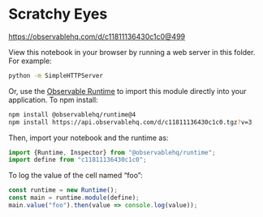 # Scratchy Eyes

https://observablehq.com/d/c11811136430c1c0@499

View this notebook in your browser by running a web server in this folder. For
example:

~~~sh
python -m SimpleHTTPServer
~~~

Or, use the [Observable Runtime](https://github.com/observablehq/runtime) to
import this module directly into your application. To npm install:

~~~sh
npm install @observablehq/runtime@4
npm install https://api.observablehq.com/d/c11811136430c1c0.tgz?v=3
~~~

Then, import your notebook and the runtime as:

~~~js
import {Runtime, Inspector} from "@observablehq/runtime";
import define from "c11811136430c1c0";
~~~

To log the value of the cell named “foo”:

~~~js
const runtime = new Runtime();
const main = runtime.module(define);
main.value("foo").then(value => console.log(value));
~~~
